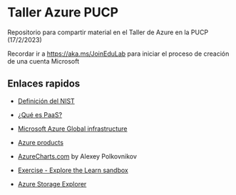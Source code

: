 # Taller Azure PUCP
Repositorio para compartir material en el Taller de Azure en la PUCP (17/2/2023)

Recordar ir a https://aka.ms/JoinEduLab para iniciar el proceso de creación de una cuenta Microsoft 

## Enlaces rapidos

- [Definición del NIST](https://csrc.nist.gov/publications/detail/sp/800-145/final)
- [¿Qué es PaaS?](https://azure.microsoft.com/es-es/overview/what-is-paas/?WT.mc_id=AZ-MVP-5002314)
- [Microsoft Azure Global infrastructure](https://infrastructuremap.microsoft.com/)
- [Azure products](https://azure.microsoft.com/en-us/products/?WT.mc_id=AZ-MVP-5002314)
- [AzureCharts.com](https://azurecharts.com) by Alexey Polkovnikov 

- [Exercise - Explore the Learn sandbox](https://learn.microsoft.com/en-us/training/modules/describe-core-architectural-components-of-azure/4-exercise-explore-learn-sandbox)
- [Azure Storage Explorer](https://azure.microsoft.com/en-us/products/storage/storage-explorer/?WT.mc_id=AZ-MVP-5002314)
